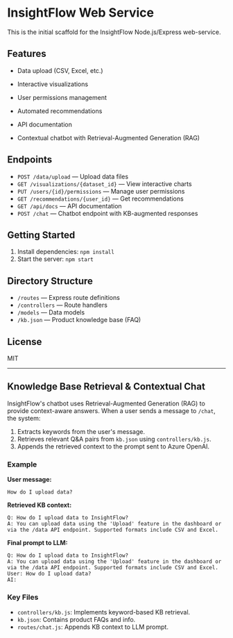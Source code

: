 # InsightFlow Web Service

This is the initial scaffold for the InsightFlow Node.js/Express web-service.

## Features
- Data upload (CSV, Excel, etc.)
- Interactive visualizations
- User permissions management
- Automated recommendations
- API documentation

- Contextual chatbot with Retrieval-Augmented Generation (RAG)

## Endpoints
- `POST /data/upload` — Upload data files
- `GET /visualizations/{dataset_id}` — View interactive charts
- `PUT /users/{id}/permissions` — Manage user permissions
- `GET /recommendations/{user_id}` — Get recommendations
- `GET /api/docs` — API documentation
- `POST /chat` — Chatbot endpoint with KB-augmented responses

## Getting Started
1. Install dependencies: `npm install`
2. Start the server: `npm start`

## Directory Structure
- `/routes` — Express route definitions
- `/controllers` — Route handlers
- `/models` — Data models
- `/kb.json` — Product knowledge base (FAQ)

## License
MIT

---

## Knowledge Base Retrieval & Contextual Chat

InsightFlow's chatbot uses Retrieval-Augmented Generation (RAG) to provide context-aware answers. When a user sends a message to `/chat`, the system:

1. Extracts keywords from the user's message.
2. Retrieves relevant Q&A pairs from `kb.json` using `controllers/kb.js`.
3. Appends the retrieved context to the prompt sent to Azure OpenAI.

### Example

**User message:**
```
How do I upload data?
```

**Retrieved KB context:**
```
Q: How do I upload data to InsightFlow?
A: You can upload data using the 'Upload' feature in the dashboard or via the /data API endpoint. Supported formats include CSV and Excel.
```

**Final prompt to LLM:**
```
Q: How do I upload data to InsightFlow?
A: You can upload data using the 'Upload' feature in the dashboard or via the /data API endpoint. Supported formats include CSV and Excel.
User: How do I upload data?
AI:
```

### Key Files
- `controllers/kb.js`: Implements keyword-based KB retrieval.
- `kb.json`: Contains product FAQs and info.
- `routes/chat.js`: Appends KB context to LLM prompt.


